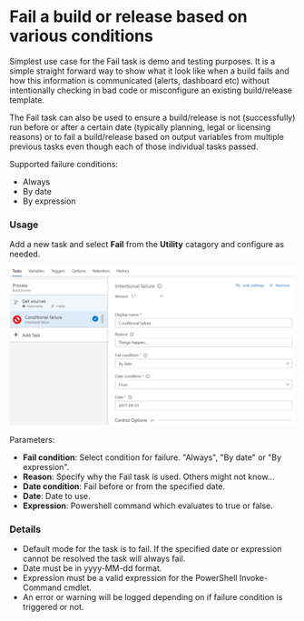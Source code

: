 # Fail a build or release based on various conditions #

Simplest use case for the Fail task is demo and testing purposes. It is a simple straight forward way to show what it look like when a build fails and how this information is communicated (alerts, dashboard etc) without intentionally checking in bad code or misconfigure an existing build/release template.

The Fail task can also be used to ensure a build/release is not (successfully) run before or after a certain date (typically planning, legal or licensing reasons) or to fail a build/release based on output variables from multiple previous tasks even though each of those individual tasks passed.

Supported failure conditions:
- Always
- By date
- By expression

### Usage ###

Add a new task and select **Fail** from the **Utility** catagory and configure as needed.

![Fail task configuration](img/configure-task.png)

Parameters:
 - **Fail condition**: Select condition for failure. "Always", "By date" or "By expression".
 - **Reason**: Specify why the Fail task is used. Others might not know...
 - **Date condition**: Fail before or from the specified date.
 - **Date**: Date to use.
 - **Expression**: Powershell command which evaluates to true or false. 

### Details

- Default mode for the task is to fail. If the specified date or expression cannot be resolved the task will always fail.
- Date must be in yyyy-MM-dd format.
- Expression must be a valid expression for the PowerShell Invoke-Command cmdlet.
- An error or warning will be logged depending on if failure condition is triggered or not.
